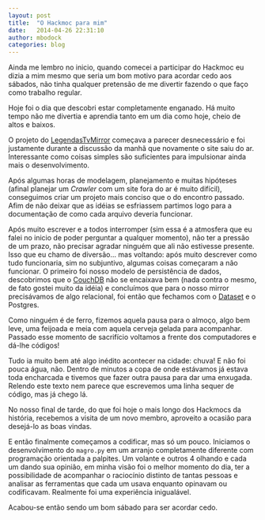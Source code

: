 ```yaml
---
layout: post
title:  "O Hackmoc para mim"
date:   2014-04-26 22:31:10
author: mbodock
categories: blog
---
```


Ainda me lembro no inicio, quando comecei a participar do Hackmoc eu dizia a
mim mesmo que seria um bom motivo para acordar cedo aos sábados, não tinha
qualquer pretensão de me divertir fazendo o que faço como trabalho regular.

Hoje foi o dia que descobri estar completamente enganado. Há muito tempo não
me divertia e aprendia tanto em um dia como hoje, cheio de altos e baixos.

O projeto do [LegendasTvMirror][legendastvmirror] começava a parecer desnecessário 
e foi justamente durante a discussão da manhã que novamente o site saiu do ar.
Interessante como coisas simples são suficientes para impulsionar ainda mais o
desenvolvimento.

Após algumas horas de modelagem, planejamento e muitas hipóteses (afinal planejar
um _Crawler_ com um site fora do ar é muito difícil), conseguimos criar um projeto
mais conciso que o do encontro passado. Afim de não deixar que as idéias se 
esfriassem partimos logo para a documentação de como cada arquivo deveria funcionar.

Após muito escrever e a todos interromper (sim essa é a atmosfera que eu falei no inicio
de poder perguntar a qualquer momento), não ter a pressão de um prazo, não precisar agradar
ninguém que ali não estivesse presente. Isso que eu chamo de diversão... mas voltando:
após muito descrever como tudo funcionaria, sim no subjuntivo, algumas coisas começaram
a não funcionar. O primeiro foi nosso modelo de persistência de dados, descobrimos que o
[CouchDB][couchdb] não se encaixava bem (nada contra o mesmo, de fato gostei muito da idéia) 
e concluímos que para o nosso mirror precisávamos de algo relacional, foi então que fechamos 
com o [Dataset][dataset] e o Postgres.

Como ninguém é de ferro, fizemos aquela pausa para o almoço, algo bem leve, uma
feijoada e meia com aquela cerveja gelada para acompanhar. Passado esse momento
de sacrifício voltamos a frente dos computadores e dá-lhe códigos!

Tudo ia muito bem até algo inédito acontecer na cidade: chuva! E não foi pouca água, não.
Dentro de minutos a copa de onde estávamos já estava toda encharcada e tivemos que 
fazer outra pausa para dar uma enxugada. Relendo este texto nem parece que escrevemos uma
linha sequer de código, mas já chego lá.

No nosso final de tarde, do que foi hoje o mais longo dos Hackmocs da história, recebemos a
visita de um novo membro, aproveito a ocasião para desejá-lo as boas vindas.

E então finalmente começamos a codificar, mas só um pouco. Iniciamos o desenvolvimento do 
`magro.py` em um arranjo completamente diferente com programação orientada a palpites. Um volante
e outros 4 olhando e cada um dando sua opinião, em minha visão foi o melhor momento do dia,
ter a possibilidade de acompanhar o raciocínio distinto de tantas pessoas e analisar as 
ferramentas que cada um usava enquanto opinavam ou codificavam. Realmente foi uma experiência
inigualável.

Acabou-se então sendo um bom sábado para ser acordar cedo.

[legendastvmirror]: https://github.com/HackMoc/legendastvmirror
[couchdb]: https://pythonhosted.org/CouchDB/
[Dataset]: https://dataset.readthedocs.org/en/latest/
